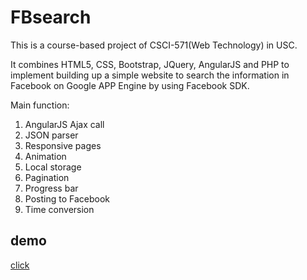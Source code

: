# FBsearch

This is a course-based project of CSCI-571(Web Technology) in USC.

It combines HTML5, CSS, Bootstrap, JQuery, AngularJS and PHP to implement building up a simple website to search the information in Facebook on Google APP Engine by using Facebook SDK.

Main function:
1. AngularJS Ajax call
2. JSON parser
3. Responsive pages
4. Animation
5. Local storage
6. Pagination
7. Progress bar
8. Posting to Facebook
9. Time conversion

## demo
[click](http://lechengbuptsse.appspot.com/search.html)
